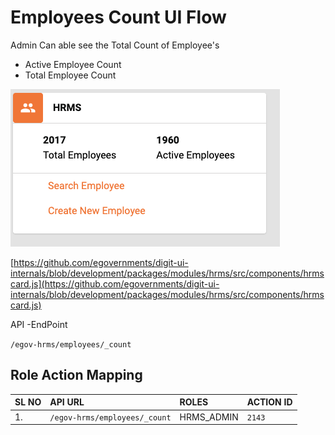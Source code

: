 # Employees Count UI Flow

Admin Can able see the Total Count of Employee's

* Active Employee Count
* Total Employee Count

![](../../../.gitbook/assets/image%20%28197%29.png)

[https://github.com/egovernments/digit-ui-internals/blob/development/packages/modules/hrms/src/components/hrmscard.js](https://github.com/egovernments/digit-ui-internals/blob/development/packages/modules/hrms/src/components/hrmscard.js)

API -EndPoint

`/egov-hrms/employees/_count`

## **Role Action Mapping**

| **SL NO** | **API URL** | **ROLES** | **ACTION ID** |
| :--- | :--- | :--- | :--- |
| 1. | `/egov-hrms/employees/_count` | HRMS\_ADMIN | `2143` |






